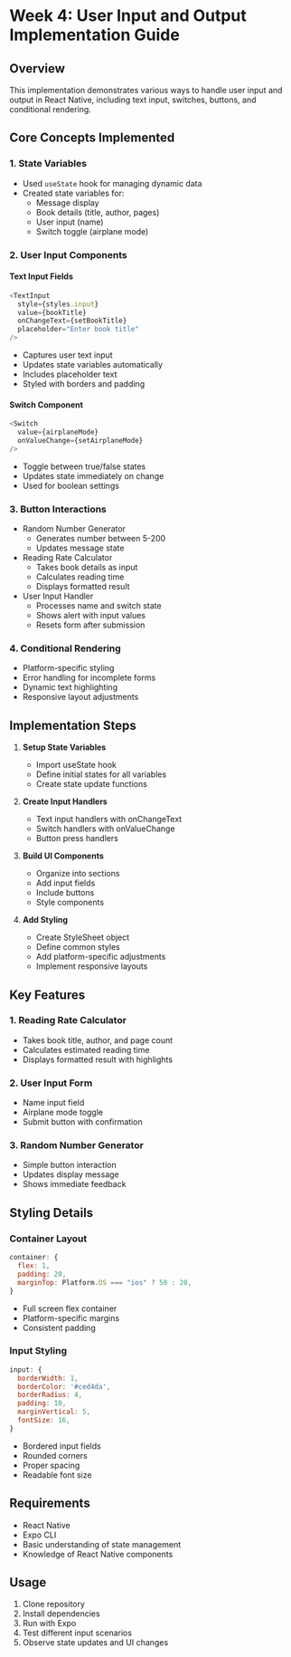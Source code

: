 # Week 4: User Input and Output Implementation Guide

## Overview
This implementation demonstrates various ways to handle user input and output in React Native, including text input, switches, buttons, and conditional rendering.

## Core Concepts Implemented

### 1. State Variables
- Used `useState` hook for managing dynamic data
- Created state variables for:
  - Message display
  - Book details (title, author, pages)
  - User input (name)
  - Switch toggle (airplane mode)

### 2. User Input Components

#### Text Input Fields
```javascript
<TextInput
  style={styles.input}
  value={bookTitle}
  onChangeText={setBookTitle}
  placeholder="Enter book title"
/>
```
- Captures user text input
- Updates state variables automatically
- Includes placeholder text
- Styled with borders and padding

#### Switch Component
```javascript
<Switch 
  value={airplaneMode} 
  onValueChange={setAirplaneMode}
/>
```
- Toggle between true/false states
- Updates state immediately on change
- Used for boolean settings

### 3. Button Interactions
- Random Number Generator
  - Generates number between 5-200
  - Updates message state
- Reading Rate Calculator
  - Takes book details as input
  - Calculates reading time
  - Displays formatted result
- User Input Handler
  - Processes name and switch state
  - Shows alert with input values
  - Resets form after submission

### 4. Conditional Rendering
- Platform-specific styling
- Error handling for incomplete forms
- Dynamic text highlighting
- Responsive layout adjustments

## Implementation Steps

1. **Setup State Variables**
   - Import useState hook
   - Define initial states for all variables
   - Create state update functions

2. **Create Input Handlers**
   - Text input handlers with onChangeText
   - Switch handlers with onValueChange
   - Button press handlers

3. **Build UI Components**
   - Organize into sections
   - Add input fields
   - Include buttons
   - Style components

4. **Add Styling**
   - Create StyleSheet object
   - Define common styles
   - Add platform-specific adjustments
   - Implement responsive layouts

## Key Features

### 1. Reading Rate Calculator
- Takes book title, author, and page count
- Calculates estimated reading time
- Displays formatted result with highlights

### 2. User Input Form
- Name input field
- Airplane mode toggle
- Submit button with confirmation

### 3. Random Number Generator
- Simple button interaction
- Updates display message
- Shows immediate feedback

## Styling Details

### Container Layout
```javascript
container: {
  flex: 1,
  padding: 20,
  marginTop: Platform.OS === "ios" ? 50 : 20,
}
```
- Full screen flex container
- Platform-specific margins
- Consistent padding

### Input Styling
```javascript
input: {
  borderWidth: 1,
  borderColor: '#ced4da',
  borderRadius: 4,
  padding: 10,
  marginVertical: 5,
  fontSize: 16,
}
```
- Bordered input fields
- Rounded corners
- Proper spacing
- Readable font size

## Requirements
- React Native
- Expo CLI
- Basic understanding of state management
- Knowledge of React Native components

## Usage
1. Clone repository
2. Install dependencies
3. Run with Expo
4. Test different input scenarios
5. Observe state updates and UI changes
